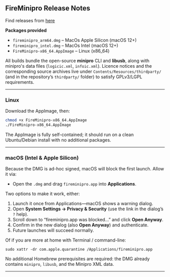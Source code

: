 ## FireMinipro Release Notes

Find releases from [here](https://github.com/Jartza/fireminipro/releases/)

**Packages provided**
- `fireminipro_arm64.dmg` – MacOs Apple Silicon (macOS 12+)
- `fireminipro_intel.dmg` – MacOs Intel (macOS 12+)
- `FireMinipro-x86_64.AppImage` – Linux (x86_64)

All builds bundle the open-source **minipro** CLI and **libusb**, along with minipro's data files (`logicic.xml`, `infoic.xml`). Licence notices and the corresponding source archives live under `Contents/Resources/thirdparty/` (and in the repository’s `thirdparty/` folder) to satisfy GPLv3/LGPL requirements.

---

### Linux

Download the AppImage, then:

```bash
chmod +x FireMinipro-x86_64.AppImage
./FireMinipro-x86_64.AppImage
```

The AppImage is fully self-contained; it should run on a clean Ubuntu/Debian install with no additional packages.

---

### macOS (Intel & Apple Silicon)

Because the DMG is ad-hoc signed, macOS will block the first launch. Allow it via:

- Open the `.dmg` and drag `fireminipro.app` into **Applications**.

Two options to make it work, either:

1. Launch it once from Applications—macOS shows a warning dialog.
2. Open **System Settings → Privacy & Security** (use the link in the dialog’s `?` help).
3. Scroll down to “fireminipro.app was blocked…” and click **Open Anyway**.
4. Confirm in the new dialog (also **Open Anyway**) and authenticate.
5. Future launches will succeed normally.

Of if you are more at home with Terminal / command-line:

`sudo xattr -dr com.apple.quarantine /Applications/fireminipro.app`

No additional Homebrew prerequisites are required: the DMG already contains `minipro`, `libusb`, and the Minipro XML data.

---
